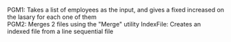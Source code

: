 PGM1: Takes a list of employees as the input, and gives a fixed increased on the lasary for each one of them  
PGM2: Merges 2 files using the "Merge" utility
IndexFile:  Creates an indexed file from a line sequential file
